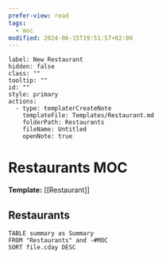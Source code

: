 ```yaml
---
prefer-view: read
tags:
  - moc
modified: 2024-06-15T19:51:57+02:00
---
```

```meta-bind-button
label: New Restaurant
hidden: false
class: ""
tooltip: ""
id: ""
style: primary
actions:
  - type: templaterCreateNote
    templateFile: Templates/Restaurant.md
    folderPath: Restaurants
    fileName: Untitled
    openNote: true

```

# Restaurants MOC

**Template:** [[Restaurant]]

## Restaurants

```dataview
TABLE summary as Summary
FROM "Restaurants" and -#MOC
SORT file.cday DESC
```